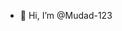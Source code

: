 - 👋 Hi, I’m @Mudad-123


<!---
Mudad-123/Mudad-123 is a ✨ special ✨ repository because its `README.md` (this file) appears on your GitHub profile.
You can click the Preview link to take a look at your changes.
--->
